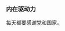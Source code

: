 ### 内在驱动力

每天都要感谢党和国家。

<!--

### 锻造屋

[English Learning](https://app.gitbook.com/s/-MkaOPxEN5PMj0jsDyaO/)

### 忆与思

|  时间   | 地点  | 内容 |
|  ----  | ----  | - |
| 2020.7-至今  | 南方测绘 | 软件研发工程师 |


### 巨人的肩膀

- 滤波器
  - [IIR-filter-python](https://github.com/poganyg/IIR-filter)
  - [DSP IIR Realtime C++ filter library](https://github.com/berndporr/iir1)
  - [Elegant Butterworth and Chebyshev filter implemented in C](https://github.com/adis300/filter-c)
- 图像拼接
  - [insta360官方sdk](https://github.com/Insta360Develop/MediaSDK-Cpp)
  - [基于gear360的开源实现](https://github.com/drNoob13/fisheyeStitcher)
- 传感器标定
  - todo

<!--
**xiaodong1947/xiaodong1947** is a ✨ _special_ ✨ repository because its `README.md` (this file) appears on your GitHub profile.

Here are some ideas to get you started:

- 🔭 I’m currently working on ...
- 🌱 I’m currently learning ...
- 👯 I’m looking to collaborate on ...
- 🤔 I’m looking for help with ...
- 💬 Ask me about ...
- 📫 How to reach me: ...
- 😄 Pronouns: ...
- ⚡ Fun fact: ...
-->

